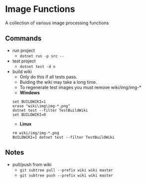 # Image Functions #
A collection of various image processing functions

## Commands ##
* run project
  * ```dotnet run -p src --```
* test project
  * ```dotnet test -d n```
* build wiki
  * Only do this if all tests pass.
  * Buiding the wiki may take a long time.
  * To regenerate test images you must remove wiki/img/img-*
  * **Windows**
  ```
  set BUILDWIKI=1
  erase "wiki\img\img-*.png"
  dotnet test --filter TestBuildWiki
  set BUILDWIKI=0
  ```
  * **Linux**
  ```
  rm wiki/img/img-*.png
  BUILDWIKI=1 dotnet test --filter TestBuildWiki
  ```

## Notes ##
* pull/push from wiki
  * ```git subtree pull --prefix wiki wiki master```
  * ```git subtree push --prefix wiki wiki master```
